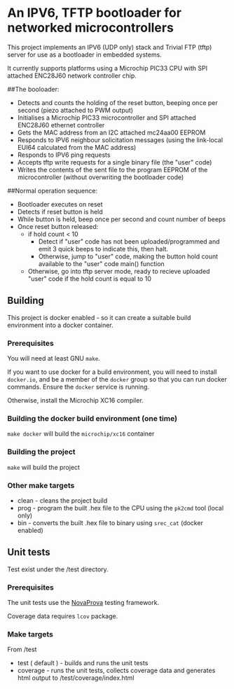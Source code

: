 # An IPV6, TFTP bootloader for networked microcontrollers

This project implements an IPV6 (UDP only) stack and Trivial FTP (tftp) server for use as a bootloader in embedded systems.

It currently supports platforms using a Microchip PIC33 CPU with SPI attached ENC28J60 network controller chip.

##The booloader:

* Detects and counts the holding of the reset button, beeping once per second (piezo attached to PWM output)
* Initialises a Microchip PIC33 microcontroller and SPI attached ENC28J60 ethernet controller
* Gets the MAC address from an I2C attached mc24aa00 EEPROM
* Responds to IPV6 neighbour solicitation messages (using the link-local EUI64 calculated from the MAC address)
* Responds to IPV6 ping requests
* Accepts tftp write requests for a single binary file (the "user" code)
* Writes the contents of the sent file to the program EEPROM of the microcontroller (without overwriting the bootloader code)


##Normal operation sequence:

* Bootloader executes on reset
* Detects if reset button is held
* While button is held, beep once per second and count number of beeps
* Once reset button released:
    * if hold count < 10
        * Detect if "user" code has not been uploaded/programmed and emit 3 quick beeps to indicate this, then halt.
        * Otherwise, jump to "user" code, making the button hold count available to the "user" code main() function
    * Otherwise, go into tftp server mode, ready to recieve uploaded "user" code if the hold count is equal to 10

## Building

This project is docker enabled - so it can create a suitable build environment into a docker container.

### Prerequisites

You will need at least GNU `make`. 

If you want to use docker for a build environment, you will need to install `docker.io`, and be a member of the `docker` group so that you can run docker commands. Ensure the `docker` service is running.

Otherwise, install the Microchip XC16 compiler.

### Building the docker build environment (one time)

`make docker` will build the `microchip/xc16` container

### Building the project

`make` will build the project

### Other make targets

* clean - cleans the project build
* prog - program the built .hex file to the CPU using the `pk2cmd` tool (local only)
* bin - converts the built .hex file to binary using `srec_cat` (docker enabled)

## Unit tests

Test exist under the /test directory.

### Prerequisites

The unit tests use the [NovaProva](http://novaprova.org/index.html) testing framework.

Coverage data requires `lcov` package.

### Make targets

From /test

* test ( default ) - builds and runs the unit tests
* coverage - runs the unit tests, collects coverage data and generates html output to /test/coverage/index.html

